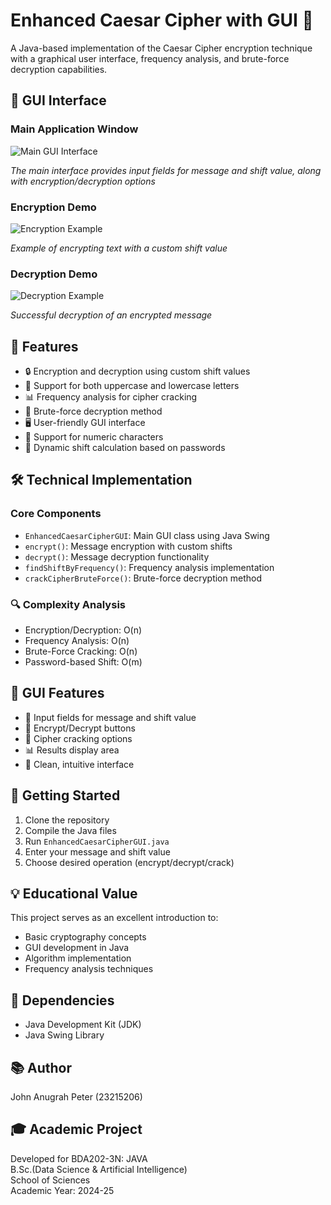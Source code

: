 # Enhanced Caesar Cipher with GUI 🔐

A Java-based implementation of the Caesar Cipher encryption technique with a graphical user interface, frequency analysis, and brute-force decryption capabilities.

## 📸 GUI Interface

### Main Application Window
<img src="/api/placeholder/600/400" alt="Main GUI Interface" />

*The main interface provides input fields for message and shift value, along with encryption/decryption options*

### Encryption Demo
<img src="/api/placeholder/600/400" alt="Encryption Example" />

*Example of encrypting text with a custom shift value*

### Decryption Demo
<img src="/api/placeholder/600/400" alt="Decryption Example" />

*Successful decryption of an encrypted message*

## 🌟 Features

- 🔒 Encryption and decryption using custom shift values
- 🔑 Support for both uppercase and lowercase letters
- 📊 Frequency analysis for cipher cracking
- 💪 Brute-force decryption method
- 🖥️ User-friendly GUI interface
- 🔢 Support for numeric characters
- 🚀 Dynamic shift calculation based on passwords

## 🛠️ Technical Implementation

### Core Components

- `EnhancedCaesarCipherGUI`: Main GUI class using Java Swing
- `encrypt()`: Message encryption with custom shifts
- `decrypt()`: Message decryption functionality
- `findShiftByFrequency()`: Frequency analysis implementation
- `crackCipherBruteForce()`: Brute-force decryption method

### 🔍 Complexity Analysis

- Encryption/Decryption: O(n)
- Frequency Analysis: O(n)
- Brute-Force Cracking: O(n)
- Password-based Shift: O(m)

## 🎯 GUI Features

- 📝 Input fields for message and shift value
- 🔄 Encrypt/Decrypt buttons
- 🔨 Cipher cracking options
- 📊 Results display area
- 🎨 Clean, intuitive interface

## 🚀 Getting Started

1. Clone the repository
2. Compile the Java files
3. Run `EnhancedCaesarCipherGUI.java`
4. Enter your message and shift value
5. Choose desired operation (encrypt/decrypt/crack)

## 💡 Educational Value

This project serves as an excellent introduction to:
- Basic cryptography concepts
- GUI development in Java
- Algorithm implementation
- Frequency analysis techniques

## 🔧 Dependencies

- Java Development Kit (JDK)
- Java Swing Library

## 📚 Author

John Anugrah Peter (23215206)

## 🎓 Academic Project

Developed for BDA202-3N: JAVA  
B.Sc.(Data Science & Artificial Intelligence)  
School of Sciences  
Academic Year: 2024-25
